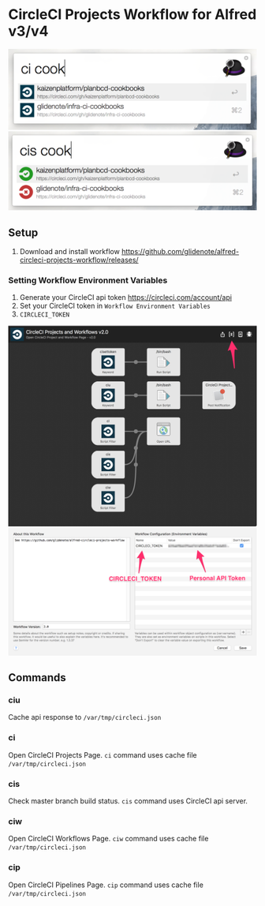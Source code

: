 # CircleCI Projects Workflow for Alfred v3/v4


![]( ./images/alfred-circleci-projects-workflow00.png)
![]( ./images/alfred-circleci-projects-workflow01.png)

## Setup

1. Download and install workflow https://github.com/glidenote/alfred-circleci-projects-workflow/releases/

### Setting Workflow Environment Variables

1. Generate your CircleCI api token https://circleci.com/account/api
1. Set your CircleCI token in `Workflow Environment Variables`
1. `CIRCLECI_TOKEN`

![](./images/Alfred_Preferences0.png)
![](./images/Alfred_Preferences1.png)


## Commands

### ciu

Cache api response to `/var/tmp/circleci.json`

### ci

Open CircleCI Projects Page.
`ci` command uses cache file `/var/tmp/circleci.json`

### cis

Check master branch build status.
`cis` command uses CircleCI api server.

### ciw

Open CircleCI Workflows Page.
`ciw` command uses cache file `/var/tmp/circleci.json`

### cip

Open CircleCI Pipelines Page.
`cip` command uses cache file `/var/tmp/circleci.json`
